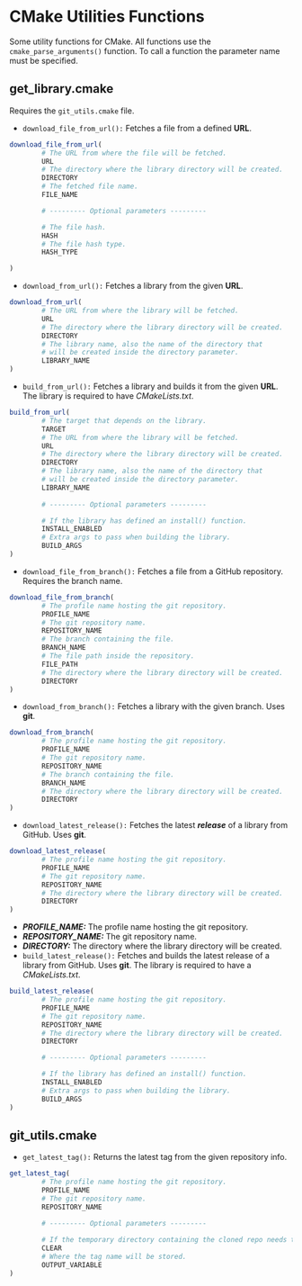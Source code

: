 # CMake Utilities Functions

Some utility functions for CMake. All functions use the `cmake_parse_arguments()` function. 
To call a function the parameter name must be specified.

## get_library.cmake

Requires the `git_utils.cmake` file.

- `download_file_from_url():` Fetches a file from a defined **URL**.<br>
```cmake
download_file_from_url(
        # The URL from where the file will be fetched.
        URL
        # The directory where the library directory will be created.
        DIRECTORY
        # The fetched file name.
        FILE_NAME

        # --------- Optional parameters ---------

        # The file hash.
        HASH
        # The file hash type.
        HASH_TYPE

)
```
- `download_from_url():` Fetches a library from the given **URL**.<br>
```cmake
download_from_url(
        # The URL from where the library will be fetched.
        URL
        # The directory where the library directory will be created.
        DIRECTORY
        # The library name, also the name of the directory that 
        # will be created inside the directory parameter.
        LIBRARY_NAME
)
```
- `build_from_url():` Fetches a library and builds it from the given **URL**. The library is required to have *CMakeLists.txt*.<br>
```cmake
build_from_url(
        # The target that depends on the library.
        TARGET
        # The URL from where the library will be fetched.
        URL
        # The directory where the library directory will be created.
        DIRECTORY
        # The library name, also the name of the directory that 
        # will be created inside the directory parameter.
        LIBRARY_NAME
        
        # --------- Optional parameters ---------

        # If the library has defined an install() function.
        INSTALL_ENABLED
        # Extra args to pass when building the library.
        BUILD_ARGS
)
```
- `download_file_from_branch():` Fetches a file from a GitHub repository. Requires the branch name.<br>
```cmake
download_file_from_branch(
        # The profile name hosting the git repository.
        PROFILE_NAME
        # The git repository name.
        REPOSITORY_NAME
        # The branch containing the file.
        BRANCH_NAME
        # The file path inside the repository.
        FILE_PATH
        # The directory where the library directory will be created.
        DIRECTORY
)
```
- `download_from_branch():` Fetches a library with the given branch. Uses **git**.<br>
```cmake
download_from_branch(
        # The profile name hosting the git repository.
        PROFILE_NAME
        # The git repository name.
        REPOSITORY_NAME
        # The branch containing the file.
        BRANCH_NAME
        # The directory where the library directory will be created.
        DIRECTORY
)
```
- `download_latest_release():` Fetches the latest ***release*** of a library from GitHub. Uses **git**.<br>
```cmake
download_latest_release(
        # The profile name hosting the git repository.
        PROFILE_NAME
        # The git repository name.
        REPOSITORY_NAME
        # The directory where the library directory will be created.
        DIRECTORY
)
```
  - ***PROFILE_NAME:*** The profile name hosting the git repository.
  - ***REPOSITORY_NAME:*** The git repository name.
  - ***DIRECTORY:*** The directory where the library directory will be created.
- `build_latest_release():` Fetches and builds the latest release of a library from GitHub. Uses **git**.
  The library is required to have a *CMakeLists.txt*.<br>
```cmake
build_latest_release(
        # The profile name hosting the git repository.
        PROFILE_NAME
        # The git repository name.
        REPOSITORY_NAME
        # The directory where the library directory will be created.
        DIRECTORY

        # --------- Optional parameters ---------

        # If the library has defined an install() function.
        INSTALL_ENABLED
        # Extra args to pass when building the library.
        BUILD_ARGS
)
```

## git_utils.cmake

- `get_latest_tag():` Returns the latest tag from the given repository info.<br>
```cmake
get_latest_tag(
        # The profile name hosting the git repository.
        PROFILE_NAME
        # The git repository name.
        REPOSITORY_NAME

        # --------- Optional parameters ---------
        
        # If the temporary directory containing the cloned repo needs to be deleted.
        CLEAR
        # Where the tag name will be stored.
        OUTPUT_VARIABLE
)
```